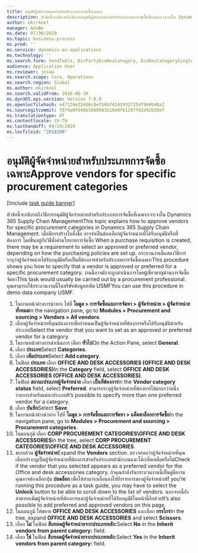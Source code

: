 ```yaml
---
title: อนุมัติผู้จัดจำหน่ายสำหรับประเภทการจัดซื้อเฉพาะ
description: หัวข้อนี้จะอธิบายถึงวิธีการอนุมัติผู้จัดจำหน่ายสำหรับประเภทการจัดซื้อที่เฉพาะเจาะจงใน Dynamics 365 Supply Chain Management
author: mkirknel
manager: AnnBe
ms.date: 07/30/2019
ms.topic: business-process
ms.prod: ''
ms.service: dynamics-ax-applications
ms.technology: ''
ms.search.form: VendTable, DirPartyEcoResCategory, EcoResCategorySingleLookup, ProcCategoryHierarchyManagement
audience: Application User
ms.reviewer: josaw
ms.search.scope: Core, Operations
ms.search.region: Global
ms.author: mkirknel
ms.search.validFrom: 2016-06-30
ms.dyn365.ops.version: Version 7.0.0
ms.openlocfilehash: e47124e22dd6c0e756bf42429327254f966b48a2
ms.sourcegitcommit: f87de0f949b5d60993b19e0f61297f02d42b5bef
ms.translationtype: HT
ms.contentlocale: th-TH
ms.lasthandoff: 09/24/2019
ms.locfileid: "2018100"
---
```

# <a name="approve-vendors-for-specific-procurement-categories"></a><span data-ttu-id="16807-103">อนุมัติผู้จัดจำหน่ายสำหรับประเภทการจัดซื้อเฉพาะ</span><span class="sxs-lookup"><span data-stu-id="16807-103">Approve vendors for specific procurement categories</span></span>

[!include [task guide banner](../../includes/task-guide-banner.md)]

<span data-ttu-id="16807-104">หัวข้อนี้จะอธิบายถึงวิธีการอนุมัติผู้จัดจำหน่ายสำหรับประเภทการจัดซื้อที่เฉพาะเจาะจงใน Dynamics 365 Supply Chain Management</span><span class="sxs-lookup"><span data-stu-id="16807-104">This topic explains how to approve vendors for specific procurement categories in Dynamics 365 Supply Chain Management.</span></span> <span data-ttu-id="16807-105">เมื่อมีการสร้างใบสั่งซื้อ อาจจำเป็นต้องเลือกผู้จัดจำหน่ายที่ได้รับอนุมัติหรือที่ต้องการ โดยขึ้นอยู่กับวิธีตั้งค่านโยบายการจัดซื้อ </span><span class="sxs-lookup"><span data-stu-id="16807-105">When a purchase requisition is created, there may be a requirement to select an approved or preferred vendor, depending on how the purchasing policies are set up.</span></span> <span data-ttu-id="16807-106">กระบวนงานนี้แสดงวิธีการระบุว่าผู้จัดจำหน่ายได้รับอนุมัติหรือเป็นที่ต้องการสำหรับประเภทการจัดซื้อเฉพาะ</span><span class="sxs-lookup"><span data-stu-id="16807-106">This procedure shows you how to specify that a vendor is approved or preferred for a specific procurement category.</span></span> <span data-ttu-id="16807-107">งานนี้อาจมักจะถูกดำเนินการโดยผู้เชี่ยวชาญด้านการจัดซื้อจัดหา</span><span class="sxs-lookup"><span data-stu-id="16807-107">This task would usually be carried out by a procurement professional.</span></span> <span data-ttu-id="16807-108">คุณสามารถใช้กระบวนงานนี้ในบริษัทข้อมูลสาธิต USMF</span><span class="sxs-lookup"><span data-stu-id="16807-108">You can use this procedure in demo data company USMF.</span></span>

1. <span data-ttu-id="16807-109">ในบานหน้าต่างการนำทาง ไปที่ **โมดูล > การจัดซื้อและการจัดหา > ผู้จัดจำหน่าย > ผู้จัดจำหน่ายทั้งหมด**</span><span class="sxs-lookup"><span data-stu-id="16807-109">In the navigation pane, go to **Modules > Procurement and sourcing > Vendors > All vendors**.</span></span>
2. <span data-ttu-id="16807-110">เลือกผู้จัดจำหน่ายที่คุณต้องการเพื่อกำหนดเป็นผู้จัดจำหน่ายที่ต้องการหรือได้รับอนุมัติสำหรับประเภท</span><span class="sxs-lookup"><span data-stu-id="16807-110">Select the vendor that you want to set as an approved or preferred vendor for a category.</span></span>
3. <span data-ttu-id="16807-111">ในบานหน้าต่างการดำเนินการ เลือก **ทั่วไป**</span><span class="sxs-lookup"><span data-stu-id="16807-111">On the Action Pane, select **General**.</span></span>
4. <span data-ttu-id="16807-112">เลือก **ประเภท**</span><span class="sxs-lookup"><span data-stu-id="16807-112">Select **Categories**.</span></span>
5. <span data-ttu-id="16807-113">เลือก **เพิ่มประเภท**</span><span class="sxs-lookup"><span data-stu-id="16807-113">Select **Add category**.</span></span>
6. <span data-ttu-id="16807-114">ในฟิลด์ **ประเภท** เลือก **OFFICE AND DESK ACCESSORIES (OFFICE AND DESK ACCESSORIES)**</span><span class="sxs-lookup"><span data-stu-id="16807-114">In the **Category** field, select **OFFICE AND DESK ACCESSORIES (OFFICE AND DESK ACCESSORIES)**.</span></span>
7. <span data-ttu-id="16807-115">ในฟิลด์ **สถานะประเภทผู้จัดจำหน่าย** เลือก **เป็นที่ต้องการ**</span><span class="sxs-lookup"><span data-stu-id="16807-115">In the **Vendor category status** field, select **Preferred**.</span></span> <span data-ttu-id="16807-116">สามารถระบุผู้จัดจำหน่ายที่ต้องการได้มากกว่าหนี่งรายการสำหรับแต่ละประเภท</span><span class="sxs-lookup"><span data-stu-id="16807-116">It’s possible to specify more than one preferred vendor for a category.</span></span>  
8. <span data-ttu-id="16807-117">เลือก **บันทึก**</span><span class="sxs-lookup"><span data-stu-id="16807-117">Select **Save**.</span></span>
9. <span data-ttu-id="16807-118">ในบานหน้าต่างนำทาง ไปที่ **โมดูล > การจัดซื้อและการจัดหา > แค็ตตาล็อกการจัดซื้อ**</span><span class="sxs-lookup"><span data-stu-id="16807-118">In the navigation pane, go to **Modules > Procurement and sourcing > Procurement categories**.</span></span>
10. <span data-ttu-id="16807-119">ในแผนภูมิ เลือก **CORP PROCUREMENT CATEGORIES\OFFICE AND DESK ACCESSORIES**</span><span class="sxs-lookup"><span data-stu-id="16807-119">In the tree, select **CORP PROCUREMENT CATEGORIES\OFFICE AND DESK ACCESSORIES**.</span></span>
11. <span data-ttu-id="16807-120">ขยายส่วน **ผู้จัดจำหน่าย**</span><span class="sxs-lookup"><span data-stu-id="16807-120">Expand the **Vendors** section.</span></span> <span data-ttu-id="16807-121">ตรวจสอบว่าผู้จัดจำหน่ายที่คุณเลือกปรากฏเป็นผู้จัดจำหน่ายที่ต้องการสำหรับประเภทสำนักงานและโต๊ะเบ็ดเตล็ดหรือไม่</span><span class="sxs-lookup"><span data-stu-id="16807-121">Check if the vendor that you selected appears as a preferred vendor for the Office and desk accessories category.</span></span> <span data-ttu-id="16807-122">ถ้าคุณกำลังรันกระบวนงานนี้เป็นคู่มืองาน คุณอาจต้องเลือกปุ่ม **ปลดล็อก** เพื่อให้สามารถเลื่อนลงไปยังรายการของผู้จัดจำหน่าย</span><span class="sxs-lookup"><span data-stu-id="16807-122">If you’re running this procedure as a task guide, you may have to select the **Unlock** button to be able to scroll down to the list of vendors.</span></span>  <span data-ttu-id="16807-123">นอกจากนี้ยังสามารถเพิ่มผู้จัดจำหน่ายที่ต้องการและผู้จัดจำหน่ายที่ได้รับอนุมัติในหน้านี้อีกด้วย</span><span class="sxs-lookup"><span data-stu-id="16807-123">It’s also possible to add preferred and approved vendors on this page.</span></span>  
12. <span data-ttu-id="16807-124">ในแผนภูมิ ให้ขยาย **OFFICE AND DESK ACCESSORIES** และเลือก **กรรไกร**</span><span class="sxs-lookup"><span data-stu-id="16807-124">In the tree, expand **OFFICE AND DESK ACCESSORIES** and select **Scissors**.</span></span>
13. <span data-ttu-id="16807-125">เลือก **ไม่** ในฟิลด์ **สืบทอดผู้จัดจำหน่ายจากประเภทหลัก:**</span><span class="sxs-lookup"><span data-stu-id="16807-125">Select **No** in the **Inherit vendors from parent category:** field.</span></span>
14. <span data-ttu-id="16807-126">เลือก **ใช่** ในฟิลด์ **สืบทอดผู้จัดจำหน่ายจากประเภทหลัก:**</span><span class="sxs-lookup"><span data-stu-id="16807-126">Select **Yes** in the **Inherit vendors from parent category:** field.</span></span>

